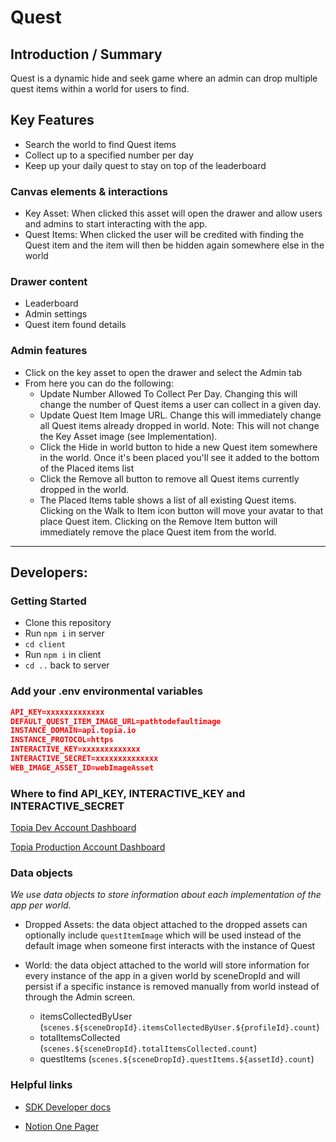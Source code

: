 # Quest

## Introduction / Summary

Quest is a dynamic hide and seek game where an admin can drop multiple quest items within a world for users to find.

## Key Features

- Search the world to find Quest items
- Collect up to a specified number per day
- Keep up your daily quest to stay on top of the leaderboard

### Canvas elements & interactions

- Key Asset: When clicked this asset will open the drawer and allow users and admins to start interacting with the app.
- Quest Items: When clicked the user will be credited with finding the Quest item and the item will then be hidden again somewhere else in the world

### Drawer content

- Leaderboard
- Admin settings
- Quest item found details

### Admin features

- Click on the key asset to open the drawer and select the Admin tab
- From here you can do the following:
  - Update Number Allowed To Collect Per Day. Changing this will change the number of Quest items a user can collect in a given day.
  - Update Quest Item Image URL. Change this will immediately change all Quest items already dropped in world. Note: This will not change the Key Asset image (see Implementation).
  - Click the Hide in world button to hide a new Quest item somewhere in the world. Once it's been placed you'll see it added to the bottom of the Placed items list
  - Click the Remove all button to remove all Quest items currently dropped in the world.
  - The Placed Items table shows a list of all existing Quest items. Clicking on the Walk to Item icon button will move your avatar to that place Quest item. Clicking on the Remove Item button will immediately remove the place Quest item from the world.

---

## Developers:

### Getting Started

- Clone this repository
- Run `npm i` in server
- `cd client`
- Run `npm i` in client
- `cd ..` back to server

### Add your .env environmental variables

```json
API_KEY=xxxxxxxxxxxxx
DEFAULT_QUEST_ITEM_IMAGE_URL=pathtodefaultimage
INSTANCE_DOMAIN=api.topia.io
INSTANCE_PROTOCOL=https
INTERACTIVE_KEY=xxxxxxxxxxxxx
INTERACTIVE_SECRET=xxxxxxxxxxxxxx
WEB_IMAGE_ASSET_ID=webImageAsset
```

### Where to find API_KEY, INTERACTIVE_KEY and INTERACTIVE_SECRET

[Topia Dev Account Dashboard](https://dev.topia.io/t/dashboard/integrations)

[Topia Production Account Dashboard](https://topia.io/t/dashboard/integrations)

### Data objects

_We use data objects to store information about each implementation of the app per world._

- Dropped Assets: the data object attached to the dropped assets can optionally include `questItemImage` which will be used instead of the default image when someone first interacts with the instance of Quest
- World: the data object attached to the world will store information for every instance of the app in a given world by sceneDropId and will persist if a specific instance is removed manually from world instead of through the Admin screen.

  - itemsCollectedByUser (`scenes.${sceneDropId}.itemsCollectedByUser.${profileId}.count`)
  - totalItemsCollected (`scenes.${sceneDropId}.totalItemsCollected.count`)
  - questItems (`scenes.${sceneDropId}.questItems.${assetId}.count`)

### Helpful links

- [SDK Developer docs](https://metaversecloud-com.github.io/mc-sdk-js/index.html)
<!-- - [View it in action!](topia.io/appname-prod) -->
- [Notion One Pager](https://www.notion.so/topiaio/Quest-b3501950507845f9bccfaa192285ab57?pvs=4)
